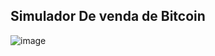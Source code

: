 ## Simulador De venda de Bitcoin

![image](https://github.com/user-attachments/assets/21a4c6eb-2ad4-470c-b0b5-77220e5e6f04)
